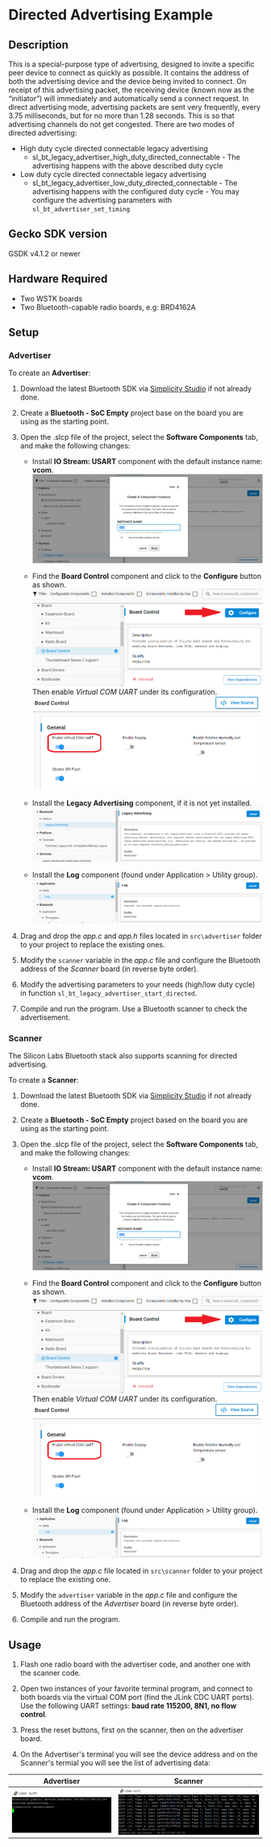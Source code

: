 
# Directed Advertising Example

## Description

This is a special-purpose type of advertising, designed to invite a specific peer device to connect as quickly as possible. It contains the address of both the advertising device and the device being invited to connect. On receipt of this advertising packet, the receiving device (known now as the “initiator”) will immediately and automatically send a connect request. In direct advertising mode, advertising packets are sent very frequently, every 3.75 milliseconds, but for no more than 1.28 seconds. This is so that advertising channels do not get congested. There are two modes of directed advertising:
- High duty cycle directed connectable legacy advertising
  - sl_bt_legacy_advertiser_high_duty_directed_connectable - The advertising happens with the above described duty cycle
- Low duty cycle directed connectable legacy advertising
  - sl_bt_legacy_advertiser_low_duty_directed_connectable - The advertising happens with the configured duty cycle - You may configure the advertising parameters with `sl_bt_advertiser_set_timing`

## Gecko SDK version

GSDK v4.1.2 or newer

## Hardware Required

- Two WSTK boards
- Two Bluetooth-capable radio boards, e.g: BRD4162A

## Setup

### Advertiser

To create an **Advertiser**:

1. Download the latest Bluetooth SDK via [Simplicity Studio](https://www.silabs.com/products/development-tools/software/simplicity-studio) if not already done.
2. Create a **Bluetooth - SoC Empty** project base on the board you are using as the starting point.
3. Open the .slcp file of the project, select the **Software Components** tab, and make the following changes:

   - Install **IO Stream: USART** component with the default instance name: **vcom**.
    ![install usart](images/install_usart.png)

   - Find the **Board Control** component and click to the **Configure** button as shown.
    ![board control configure](images/board_control_configure.png)  
    Then enable *Virtual COM UART* under its configuration.
    ![board control configure](images/enable_vir_com.png)
 
   - Install the **Legacy Advertising** component, if it is not yet installed.
   ![demo](images/legacy.png)

   - Install the **Log** component (found under Application > Utility group).
   ![log](images/log.png)

4. Drag and drop the *app.c* and *app.h* files located in `src\advertiser` folder to your project to replace the existing ones.
5. Modify the `scanner` variable in the *app.c* file and configure the Bluetooth address of the *Scanner* board (in reverse byte order).
6. Modify the advertising parameters to your needs (high/low duty cycle) in function `sl_bt_legacy_advertiser_start_directed`.
7. Compile and run the program. Use a Bluetooth scanner to check the advertisement.

### Scanner

The Silicon Labs Bluetooth stack also supports scanning for directed advertising.

To create a **Scanner**:

1. Download the latest Bluetooth SDK via [Simplicity Studio](https://www.silabs.com/products/development-tools/software/simplicity-studio) if not already done.
2. Create a **Bluetooth - SoC Empty** project based on the board you are using as the starting point.
3. Open the .slcp file of the project, select the **Software Components** tab, and make the following changes:

   - Install **IO Stream: USART** component with the default instance name: **vcom**.
    ![install usart](images/install_usart.png)

   - Find the **Board Control** component and click to the **Configure** button as shown.
    ![board control configure](images/board_control_configure.png)  
    Then enable *Virtual COM UART* under its configuration.
    ![board control configure](images/enable_vir_com.png)

   - Install the **Log** component (found under Application > Utility group).
   ![log](images/log.png)

4. Drag and drop the *app.c* file located in `src\scanner` folder to your project to replace the existing one.
5. Modify the `advertiser` variable in the *app.c* file and configure the Bluetooth address of the *Advertiser* board (in reverse byte order).
6. Compile and run the program.

## Usage

1. Flash one radio board with the advertiser code, and another one with the scanner code.

2. Open two instances of your favorite terminal program, and connect to both boards via the virtual COM port (find the JLink CDC UART ports). Use the following UART settings: **baud rate 115200, 8N1, no flow control**.

3. Press the reset buttons, first on the scanner, then on the advertiser board.

4. On the Advertiser's terminal you will see the device address and on the Scanner's termial you will see the list of advertising data:

|Advertiser|Scanner|
|:----------:|:-------:|
|![advertiser tera](images/advertiser_terminal.png)|![scanner tera](images/scanner_terminal.png)|

